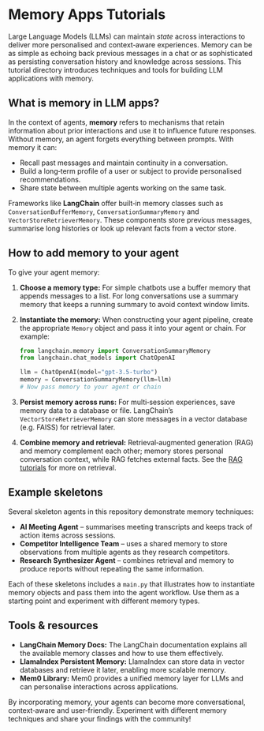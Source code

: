 # Memory Apps Tutorials

Large Language Models (LLMs) can maintain *state* across interactions to deliver
more personalised and context‑aware experiences.  Memory can be as simple as
echoing back previous messages in a chat or as sophisticated as persisting
conversation history and knowledge across sessions.  This tutorial directory
introduces techniques and tools for building LLM applications with memory.

## What is memory in LLM apps?

In the context of agents, **memory** refers to mechanisms that retain
information about prior interactions and use it to influence future responses.
Without memory, an agent forgets everything between prompts.  With memory it
can:

- Recall past messages and maintain continuity in a conversation.
- Build a long‑term profile of a user or subject to provide personalised
  recommendations.
- Share state between multiple agents working on the same task.

Frameworks like **LangChain** offer built‑in memory classes such as
`ConversationBufferMemory`, `ConversationSummaryMemory` and
`VectorStoreRetrieverMemory`.  These components store previous messages,
summarise long histories or look up relevant facts from a vector store.

## How to add memory to your agent

To give your agent memory:

1. **Choose a memory type:**  For simple chatbots use a buffer memory that
   appends messages to a list.  For long conversations use a summary memory
   that keeps a running summary to avoid context window limits.
2. **Instantiate the memory:**  When constructing your agent pipeline,
   create the appropriate `Memory` object and pass it into your agent or
   chain.  For example:

   ```python
   from langchain.memory import ConversationSummaryMemory
   from langchain.chat_models import ChatOpenAI

   llm = ChatOpenAI(model="gpt-3.5-turbo")
   memory = ConversationSummaryMemory(llm=llm)
   # Now pass memory to your agent or chain
   ```
3. **Persist memory across runs:**  For multi‑session experiences, save
   memory data to a database or file.  LangChain’s `VectorStoreRetrieverMemory`
   can store messages in a vector database (e.g. FAISS) for retrieval later.
4. **Combine memory and retrieval:**  Retrieval‑augmented generation (RAG)
   and memory complement each other; memory stores personal conversation
   context, while RAG fetches external facts.  See the
   [RAG tutorials](../rag_tutorials/README.md) for more on retrieval.

## Example skeletons

Several skeleton agents in this repository demonstrate memory techniques:

- **AI Meeting Agent** – summarises meeting transcripts and keeps track
  of action items across sessions.
- **Competitor Intelligence Team** – uses a shared memory to store
  observations from multiple agents as they research competitors.
- **Research Synthesizer Agent** – combines retrieval and memory to
  produce reports without repeating the same information.

Each of these skeletons includes a `main.py` that illustrates how to
instantiate memory objects and pass them into the agent workflow.  Use them
as a starting point and experiment with different memory types.

## Tools & resources

- **LangChain Memory Docs:**  The LangChain documentation explains all the
  available memory classes and how to use them effectively.
- **LlamaIndex Persistent Memory:**  LlamaIndex can store data in
  vector databases and retrieve it later, enabling more scalable memory.
- **Mem0 Library:**  Mem0 provides a unified memory layer for LLMs and can
  personalise interactions across applications.

By incorporating memory, your agents can become more conversational,
context‑aware and user‑friendly.  Experiment with different memory
techniques and share your findings with the community!
